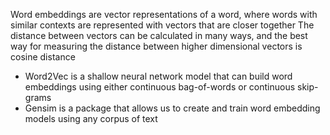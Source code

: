 Word embeddings are vector representations of a word, where words with similar contexts are represented with vectors that are closer together
The distance between vectors can be calculated in many ways, and the best way for measuring the distance between higher dimensional vectors is cosine distance
- Word2Vec is a shallow neural network model that can build word embeddings using either continuous bag-of-words or continuous skip-grams
- Gensim is a package that allows us to create and train word embedding models using any corpus of text
